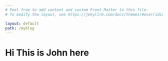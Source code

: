 ```yaml
---
# Feel free to add content and custom Front Matter to this file.
# To modify the layout, see https://jekyllrb.com/docs/themes/#overriding-theme-defaults

layout: default
path: /myblog
---
```


# Hi This is John here

